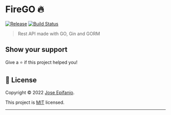 # FireGO 🔥

[![Release](https://img.shields.io/github/release/jepifanio90/firego.svg?style=flat-square)](https://github.com/jepifanio90/firego/releases)
[![Build Status](https://github.com/JEpifanio90/FireGO/actions/workflows/bot.yml/badge.svg?branch=main)](https://github.com/JEpifanio90/FireGO/actions/workflows/bot.yml)
> Rest API made with GO, Gin and GORM

## Show your support

Give a ⭐️ if this project helped you!

## 📝 License

Copyright © 2022 [Jose Epifanio](https://github.com/JEpifanio90).

This project is [MIT](https://opensource.org/licenses/MIT) licensed.
***
